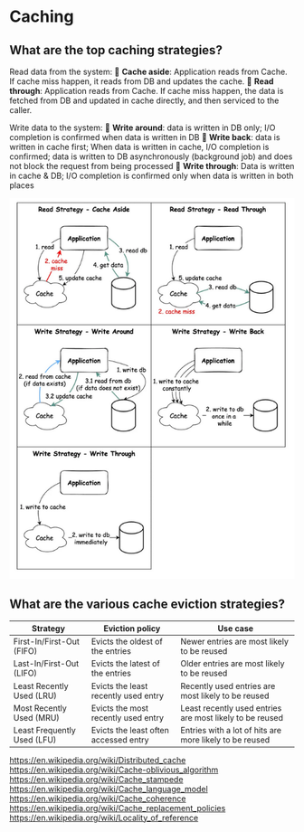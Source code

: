 # Caching

## What are the top caching strategies?

Read data from the system:
🔹 **Cache aside**: Application reads from Cache. If cache miss happen, it reads from DB and updates the cache.
🔹 **Read through**: Application reads from Cache. If cache miss happen, the data is fetched from DB and updated in cache directly, and then serviced to the caller. 

Write data to the system:
🔹 **Write around**: data is written in DB only; I/O completion is confirmed when data is written in DB
🔹 **Write back**: data is written in cache first; When data is written in cache, I/O completion is confirmed; data is written to DB asynchronously (background job) and does not block the request from being processed
🔹 **Write through**: Data is written in cache & DB; I/O completion is confirmed only when data is written in both places

![caching-strategies](images/caching-strategies.png)


## What are the various cache eviction strategies?

| Strategy                    | Eviction policy                       | Use case                                                 |
|-----------------------------|---------------------------------------|----------------------------------------------------------|
| First-In/First-Out (FIFO)   | Evicts the oldest of the entries      | Newer entries are most likely to be reused               |
| Last-In/First-Out (LIFO)    | Evicts the latest of the entries      | Older entries are most likely to be reused               |
| Least Recently Used (LRU)   | Evicts the least recently used entry  | Recently used entries are most likely to be reused       |
| Most Recently Used (MRU)    | Evicts the most recently used entry   | Least recently used entries are most likely to be reused |
| Least Frequently Used (LFU) | Evicts the least often accessed entry | Entries with a lot of hits are more likely to be reused  |

https://en.wikipedia.org/wiki/Distributed_cache
https://en.wikipedia.org/wiki/Cache-oblivious_algorithm
https://en.wikipedia.org/wiki/Cache_stampede
https://en.wikipedia.org/wiki/Cache_language_model
https://en.wikipedia.org/wiki/Cache_coherence
https://en.wikipedia.org/wiki/Cache_replacement_policies
https://en.wikipedia.org/wiki/Locality_of_reference